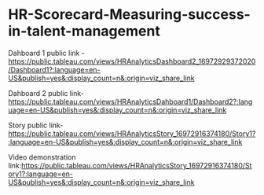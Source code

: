 # HR-Scorecard-Measuring-success-in-talent-management


Dahboard 1 public link - https://public.tableau.com/views/HRAnalyticsDashboard2_16972929372020/Dashboard1?:language=en-US&publish=yes&:display_count=n&:origin=viz_share_link


Dahboard 2 public link- https://public.tableau.com/views/HRAnalyticsDahboard1/Dashboard2?:language=en-US&publish=yes&:display_count=n&:origin=viz_share_link

Story public link- https://public.tableau.com/views/HRAnalyticsStory_16972916374180/Story1?:language=en-US&publish=yes&:display_count=n&:origin=viz_share_link

Video demonstration link:https://public.tableau.com/views/HRAnalyticsStory_16972916374180/Story1?:language=en-US&publish=yes&:display_count=n&:origin=viz_share_link
